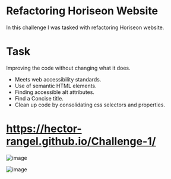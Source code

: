 # Refactoring Horiseon Website 

In this challenge I was tasked with refactoring Horiseon website.

# Task

Improving the code without changing what it does.

- Meets web accessibility standards.
- Use of semantic HTML elements.
- Finding accessible alt attributes.
- Find a Concise title.
- Clean up code by consolidating css selectors and properties.

# https://hector-rangel.github.io/Challenge-1/

![image](https://user-images.githubusercontent.com/79381847/112707599-9ca2c780-8e7a-11eb-92bb-2ce3d3778e9c.png)



![image](https://user-images.githubusercontent.com/79381847/112552208-6a1ca000-8d90-11eb-8b19-803744a74262.png)
